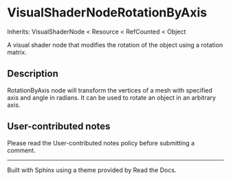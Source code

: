 # VisualShaderNodeRotationByAxis

Inherits: VisualShaderNode < Resource < RefCounted < Object

A visual shader node that modifies the rotation of the object using a rotation
matrix.

## Description

RotationByAxis node will transform the vertices of a mesh with specified axis
and angle in radians. It can be used to rotate an object in an arbitrary axis.

## User-contributed notes

Please read the User-contributed notes policy before submitting a comment.

* * *

Built with Sphinx using a theme provided by Read the Docs.


